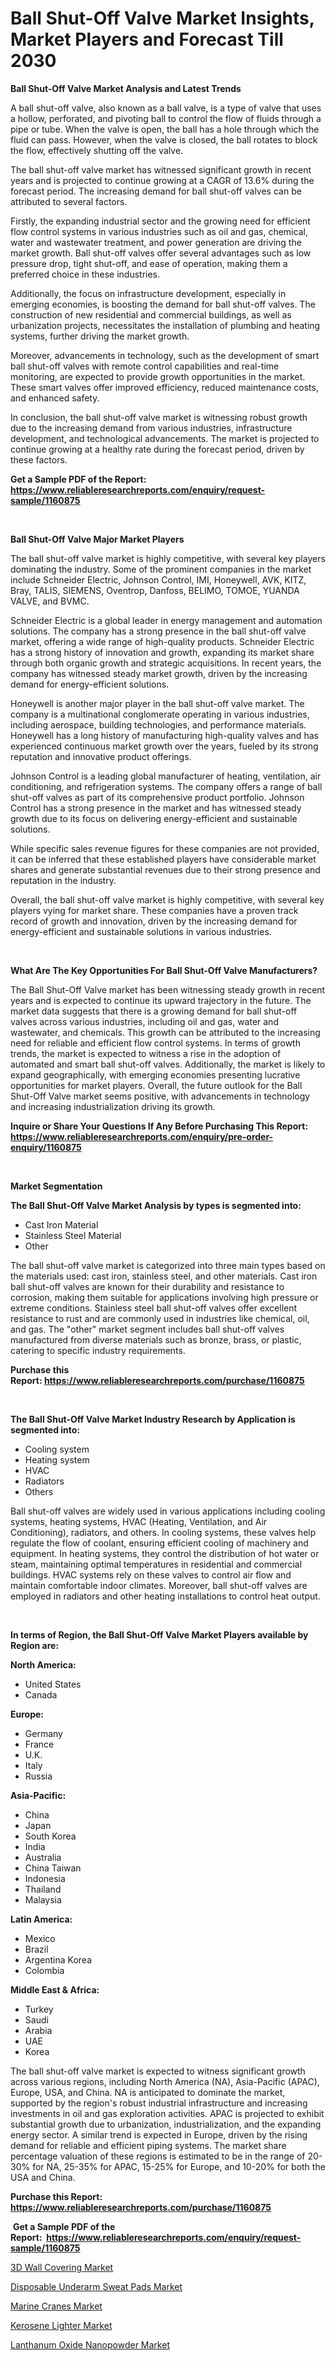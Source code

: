 <p><h1>Ball Shut-Off Valve Market Insights, Market Players and Forecast Till 2030</h1></p><p><strong>Ball Shut-Off Valve Market Analysis and Latest Trends</strong></p>
<p><p>A ball shut-off valve, also known as a ball valve, is a type of valve that uses a hollow, perforated, and pivoting ball to control the flow of fluids through a pipe or tube. When the valve is open, the ball has a hole through which the fluid can pass. However, when the valve is closed, the ball rotates to block the flow, effectively shutting off the valve.</p><p>The ball shut-off valve market has witnessed significant growth in recent years and is projected to continue growing at a CAGR of 13.6% during the forecast period. The increasing demand for ball shut-off valves can be attributed to several factors.</p><p>Firstly, the expanding industrial sector and the growing need for efficient flow control systems in various industries such as oil and gas, chemical, water and wastewater treatment, and power generation are driving the market growth. Ball shut-off valves offer several advantages such as low pressure drop, tight shut-off, and ease of operation, making them a preferred choice in these industries.</p><p>Additionally, the focus on infrastructure development, especially in emerging economies, is boosting the demand for ball shut-off valves. The construction of new residential and commercial buildings, as well as urbanization projects, necessitates the installation of plumbing and heating systems, further driving the market growth.</p><p>Moreover, advancements in technology, such as the development of smart ball shut-off valves with remote control capabilities and real-time monitoring, are expected to provide growth opportunities in the market. These smart valves offer improved efficiency, reduced maintenance costs, and enhanced safety.</p><p>In conclusion, the ball shut-off valve market is witnessing robust growth due to the increasing demand from various industries, infrastructure development, and technological advancements. The market is projected to continue growing at a healthy rate during the forecast period, driven by these factors.</p></p>
<p><strong>Get a Sample PDF of the Report:&nbsp; <a href="https://www.reliableresearchreports.com/enquiry/request-sample/1160875">https://www.reliableresearchreports.com/enquiry/request-sample/1160875</a></strong></p>
<p>&nbsp;</p>
<p><strong>Ball Shut-Off Valve Major Market Players</strong></p>
<p><p>The ball shut-off valve market is highly competitive, with several key players dominating the industry. Some of the prominent companies in the market include Schneider Electric, Johnson Control, IMI, Honeywell, AVK, KITZ, Bray, TALIS, SIEMENS, Oventrop, Danfoss, BELIMO, TOMOE, YUANDA VALVE, and BVMC.</p><p>Schneider Electric is a global leader in energy management and automation solutions. The company has a strong presence in the ball shut-off valve market, offering a wide range of high-quality products. Schneider Electric has a strong history of innovation and growth, expanding its market share through both organic growth and strategic acquisitions. In recent years, the company has witnessed steady market growth, driven by the increasing demand for energy-efficient solutions.</p><p>Honeywell is another major player in the ball shut-off valve market. The company is a multinational conglomerate operating in various industries, including aerospace, building technologies, and performance materials. Honeywell has a long history of manufacturing high-quality valves and has experienced continuous market growth over the years, fueled by its strong reputation and innovative product offerings.</p><p>Johnson Control is a leading global manufacturer of heating, ventilation, air conditioning, and refrigeration systems. The company offers a range of ball shut-off valves as part of its comprehensive product portfolio. Johnson Control has a strong presence in the market and has witnessed steady growth due to its focus on delivering energy-efficient and sustainable solutions.</p><p>While specific sales revenue figures for these companies are not provided, it can be inferred that these established players have considerable market shares and generate substantial revenues due to their strong presence and reputation in the industry.</p><p>Overall, the ball shut-off valve market is highly competitive, with several key players vying for market share. These companies have a proven track record of growth and innovation, driven by the increasing demand for energy-efficient and sustainable solutions in various industries.</p></p>
<p>&nbsp;</p>
<p><strong>What Are The Key Opportunities For Ball Shut-Off Valve Manufacturers?</strong></p>
<p><p>The Ball Shut-Off Valve market has been witnessing steady growth in recent years and is expected to continue its upward trajectory in the future. The market data suggests that there is a growing demand for ball shut-off valves across various industries, including oil and gas, water and wastewater, and chemicals. This growth can be attributed to the increasing need for reliable and efficient flow control systems. In terms of growth trends, the market is expected to witness a rise in the adoption of automated and smart ball shut-off valves. Additionally, the market is likely to expand geographically, with emerging economies presenting lucrative opportunities for market players. Overall, the future outlook for the Ball Shut-Off Valve market seems positive, with advancements in technology and increasing industrialization driving its growth.</p></p>
<p><strong>Inquire or Share Your Questions If Any Before Purchasing This Report: <a href="https://www.reliableresearchreports.com/enquiry/pre-order-enquiry/1160875">https://www.reliableresearchreports.com/enquiry/pre-order-enquiry/1160875</a></strong></p>
<p>&nbsp;</p>
<p><strong>Market Segmentation</strong></p>
<p><strong>The Ball Shut-Off Valve Market Analysis by types is segmented into:</strong></p>
<p><ul><li>Cast Iron Material</li><li>Stainless Steel Material</li><li>Other</li></ul></p>
<p><p>The ball shut-off valve market is categorized into three main types based on the materials used: cast iron, stainless steel, and other materials. Cast iron ball shut-off valves are known for their durability and resistance to corrosion, making them suitable for applications involving high pressure or extreme conditions. Stainless steel ball shut-off valves offer excellent resistance to rust and are commonly used in industries like chemical, oil, and gas. The "other" market segment includes ball shut-off valves manufactured from diverse materials such as bronze, brass, or plastic, catering to specific industry requirements.</p></p>
<p><strong>Purchase this Report:&nbsp;<a href="https://www.reliableresearchreports.com/purchase/1160875">https://www.reliableresearchreports.com/purchase/1160875</a></strong></p>
<p>&nbsp;</p>
<p><strong>The Ball Shut-Off Valve Market Industry Research by Application is segmented into:</strong></p>
<p><ul><li>Cooling system</li><li>Heating system</li><li>HVAC</li><li>Radiators</li><li>Others</li></ul></p>
<p><p>Ball shut-off valves are widely used in various applications including cooling systems, heating systems, HVAC (Heating, Ventilation, and Air Conditioning), radiators, and others. In cooling systems, these valves help regulate the flow of coolant, ensuring efficient cooling of machinery and equipment. In heating systems, they control the distribution of hot water or steam, maintaining optimal temperatures in residential and commercial buildings. HVAC systems rely on these valves to control air flow and maintain comfortable indoor climates. Moreover, ball shut-off valves are employed in radiators and other heating installations to control heat output.</p></p>
<p>&nbsp;</p>
<p><strong>In terms of Region, the Ball Shut-Off Valve Market Players available by Region are:</strong></p>
<p>
    <p> <strong> North America: </strong>
        <ul>
            <li>United States</li>
            <li>Canada</li>
        </ul>
        </p> 
    <p> <strong> Europe: </strong>
        <ul>
            <li>Germany</li>
            <li>France</li>
            <li>U.K.</li>
            <li>Italy</li>
            <li>Russia</li>
        </ul>
        </p> 
    <p> <strong> Asia-Pacific: </strong>
        <ul>
            <li>China</li>
            <li>Japan</li>
            <li>South Korea</li>
            <li>India</li>
            <li>Australia</li>
            <li>China Taiwan</li>
            <li>Indonesia</li>
            <li>Thailand</li>
            <li>Malaysia</li>
        </ul>
        </p> 
    <p> <strong> Latin America: </strong>
        <ul>
            <li>Mexico</li>
            <li>Brazil</li>
            <li>Argentina Korea</li>
            <li>Colombia</li>
        </ul>
        </p> 
    <p> <strong> Middle East & Africa: </strong>
        <ul>
            <li>Turkey</li>
            <li>Saudi</li>
            <li>Arabia</li>
            <li>UAE</li>
            <li>Korea</li>
        </ul>
    </p>
    </p>
<p><p>The ball shut-off valve market is expected to witness significant growth across various regions, including North America (NA), Asia-Pacific (APAC), Europe, USA, and China. NA is anticipated to dominate the market, supported by the region's robust industrial infrastructure and increasing investments in oil and gas exploration activities. APAC is projected to exhibit substantial growth due to urbanization, industrialization, and the expanding energy sector. A similar trend is expected in Europe, driven by the rising demand for reliable and efficient piping systems. The market share percentage valuation of these regions is estimated to be in the range of 20-30% for NA, 25-35% for APAC, 15-25% for Europe, and 10-20% for both the USA and China.</p></p>
<p><strong>Purchase this Report: <a href="https://www.reliableresearchreports.com/purchase/1160875">https://www.reliableresearchreports.com/purchase/1160875</a></strong></p>
<p>&nbsp;<strong>Get a Sample PDF of the Report:&nbsp;&nbsp;<a href="https://www.reliableresearchreports.com/enquiry/request-sample/1160875">https://www.reliableresearchreports.com/enquiry/request-sample/1160875</a></strong></p>
<p><strong></strong></p>
<p><p><a href="https://www.linkedin.com/pulse/3d-wall-covering-market-size-growth-forecast-from-2023--p8lze/">3D Wall Covering Market</a></p><p><a href="https://www.linkedin.com/pulse/disposable-underarm-sweat-pads-market-research-report-unlocks-yjenc/">Disposable Underarm Sweat Pads Market</a></p><p><a href="https://medium.com/@orphabrakus2023/marine-cranes-market-size-growth-forecast-2023-2030-033b5e4f6238">Marine Cranes Market</a></p><p><a href="https://www.linkedin.com/pulse/kerosene-lighter-market-size-share-global-analysis-report-2023-zfz4e/">Kerosene Lighter Market</a></p><p><a href="https://medium.com/@yjwzfixtb68151/lanthanum-oxide-nanopowder-market-size-growth-forecast-2023-2030-f4c771fb1bba">Lanthanum Oxide Nanopowder Market</a></p></p>